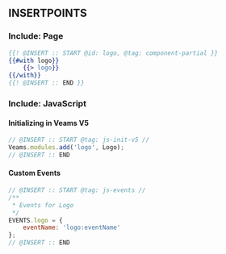 
## INSERTPOINTS

### Include: Page

``` hbs
{{! @INSERT :: START @id: logo, @tag: component-partial }}
{{#with logo}}
	{{> logo}}
{{/with}}
{{! @INSERT :: END }}
```

### Include: JavaScript

#### Initializing in Veams V5
``` js
// @INSERT :: START @tag: js-init-v5 //
Veams.modules.add('logo', Logo);
// @INSERT :: END
```

#### Custom Events
``` js
// @INSERT :: START @tag: js-events //
/**
 * Events for Logo
 */
EVENTS.logo = {
	eventName: 'logo:eventName'
};
// @INSERT :: END
```
